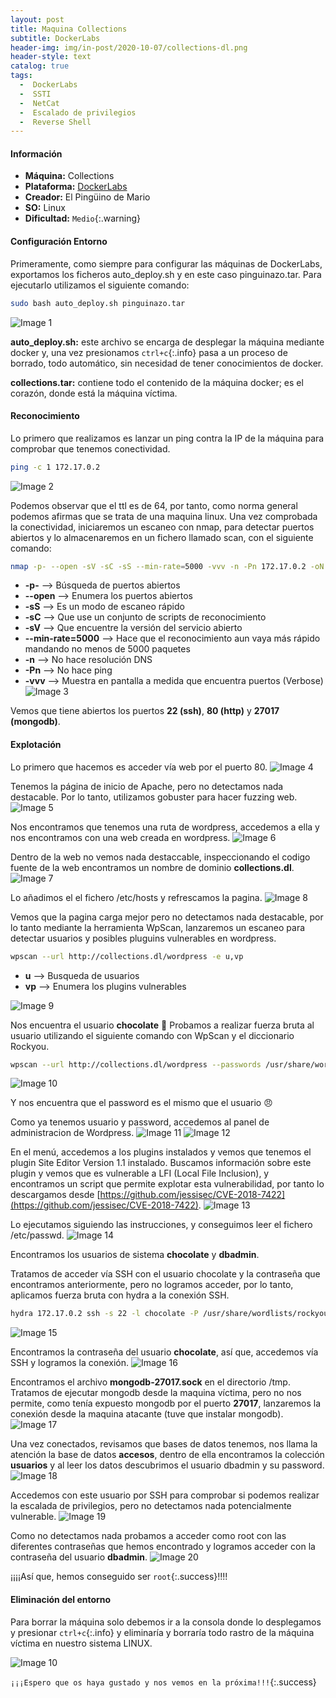 ```yaml
---
layout: post
title: Maquina Collections
subtitle: DockerLabs
header-img: img/in-post/2020-10-07/collections-dl.png
header-style: text
catalog: true
tags:
  -  DockerLabs
  -  SSTI
  -  NetCat
  -  Escalado de privilegios
  -  Reverse Shell
---
```


#### **Información**
- **Máquina:** Collections
- **Plataforma:** [DockerLabs](https://dockerlabs.es/)
- **Creador:** El Pingüino de Mario
- **SO:** Linux
- **Dificultad:** `Medio`{:.warning}

#### **Configuración Entorno**
Primeramente, como siempre para configurar las máquinas de DockerLabs, exportamos los ficheros auto_deploy.sh y en este caso pinguinazo.tar.
Para ejecutarlo utilizamos el siguiente comando:
```bash
sudo bash auto_deploy.sh pinguinazo.tar
```
![Image 1](https://aanton94.github.io/blog/img/posts/dl/collection/img1.png)

**auto_deploy.sh:** este archivo se encarga de desplegar la máquina mediante docker y, una vez presionamos `ctrl+c`{:.info} pasa a un proceso de borrado, todo automático, sin necesidad de tener conocimientos de docker.

**collections.tar:** contiene todo el contenido de la máquina docker; es el corazón, donde está la máquina víctima.

#### **Reconocimiento**
Lo primero que realizamos es lanzar un ping contra la IP de la máquina para comprobar que tenemos conectividad.
```bash
ping -c 1 172.17.0.2
```
![Image 2](https://aanton94.github.io/blog/img/posts/dl/collection/img2.png)

Podemos observar que el ttl es de 64, por tanto, como norma general podemos afirmas que se trata de una maquina linux.
Una vez comprobada la conectividad, iniciaremos un escaneo con nmap, para detectar puertos abiertos y lo almacenaremos en un fichero llamado scan, con el siguiente comando:
```bash
nmap -p- --open -sV -sC -sS --min-rate=5000 -vvv -n -Pn 172.17.0.2 -oN scan
```
- **-p-** --> Búsqueda de puertos abiertos
- **--open** --> Enumera los puertos abiertos
- **-sS** --> Es un modo de escaneo rápido
- **-sC** --> Que use un conjunto de scripts de reconocimiento
- **-sV** --> Que encuentre la versión del servicio abierto
- **--min-rate=5000** --> Hace que el reconocimiento aun vaya más rápido mandando no menos de 5000 paquetes
- **-n** --> No hace resolución DNS
- **-Pn** --> No hace ping
- **-vvv** --> Muestra en pantalla a medida que encuentra puertos (Verbose)
![Image 3](https://aanton94.github.io/blog/img/posts/dl/collection/img3.png)


Vemos que tiene abiertos los puertos **22 (ssh)**, **80 (http)** y **27017 (mongodb)**.

#### **Explotación**
Lo primero que hacemos es acceder vía web por el puerto 80.
![Image 4](https://aanton94.github.io/blog/img/posts/dl/collection/img4.png)

Tenemos la página de inicio de Apache, pero no detectamos nada destacable.
Por lo tanto, utilizamos gobuster para hacer fuzzing web.
![Image 5](https://aanton94.github.io/blog/img/posts/dl/collection/img5.png)

Nos encontramos que tenemos una ruta de wordpress, accedemos a ella y nos encontramos con una web creada en wordpress.
![Image 6](https://aanton94.github.io/blog/img/posts/dl/collection/img6.png)

Dentro de la web no vemos nada destaccable, inspeccionando el codigo fuente de la web encontramos un nombre de dominio **collections.dl**.
![Image 7](https://aanton94.github.io/blog/img/posts/dl/collection/img7.png)

Lo añadimos el el fichero /etc/hosts y refrescamos la pagina.
![Image 8](https://aanton94.github.io/blog/img/posts/dl/collection/img8.png)

Vemos que la pagina carga mejor pero no detectamos nada destacable, por lo tanto mediante la herramienta WpScan, lanzaremos un escaneo para detectar usuarios y posibles pluguins vulnerables en wordpress.
```bash
wpscan --url http://collections.dl/wordpress -e u,vp 
```
- **u** --> Busqueda de usuarios
- **vp** --> Enumera los plugins vulnerables

![Image 9](https://aanton94.github.io/blog/img/posts/dl/collection/img9.png)

Nos encuentra el usuario **chocolate** :chocolate_bar:
Probamos a realizar fuerza bruta al usuario utilizando el siguiente comando con WpScan y el diccionario Rockyou.

```bash
wpscan --url http://collections.dl/wordpress --passwords /usr/share/wordlists/rockyou.txt 
```
![Image 10](https://aanton94.github.io/blog/img/posts/dl/collection/img10.png)

Y nos encuentra que el password es el mismo que el usuario :angry:

Como ya tenemos usuario y password, accedemos al panel de administracion de Wordpress.
![Image 11](https://aanton94.github.io/blog/img/posts/dl/collection/img11.png)
![Image 12](https://aanton94.github.io/blog/img/posts/dl/collection/img12.png)

En el menú, accedemos a los plugins instalados y vemos que tenemos el plugin Site Editor Version 1.1 instalado.
Buscamos información sobre este plugin y vemos que es vulnerable a LFI (Local File Inclusion), y encontramos un script que permite explotar esta vulnerabilidad, por tanto lo descargamos desde [https://github.com/jessisec/CVE-2018-7422](https://github.com/jessisec/CVE-2018-7422).
![Image 13](https://aanton94.github.io/blog/img/posts/dl/collection/img13.png)

Lo ejecutamos siguiendo las instrucciones, y conseguimos leer el fichero /etc/passwd.
![Image 14](https://aanton94.github.io/blog/img/posts/dl/collection/img14.png)

Encontramos los usuarios de sistema **chocolate** y **dbadmin**.

Tratamos de acceder vía SSH con el usuario chocolate y la contraseña que encontramos anteriormente, pero no logramos acceder, por lo tanto, aplicamos fuerza bruta con hydra a la conexión SSH.

```bash
hydra 172.17.0.2 ssh -s 22 -l chocolate -P /usr/share/wordlists/rockyou.txt -f -I -t 64 
```
![Image 15](https://aanton94.github.io/blog/img/posts/dl/collection/img15.png)

Encontramos la contraseña del usuario **chocolate**, así que, accedemos vía SSH y logramos la conexión.
![Image 16](https://aanton94.github.io/blog/img/posts/dl/collection/img16.png)

Encontramos el archivo **mongodb-27017.sock** en el directorio /tmp. Tratamos de ejecutar mongodb desde la maquina víctima, pero no nos permite, como tenía expuesto mongodb por el puerto **27017**, lanzaremos la conexión desde la maquina atacante (tuve que instalar mongodb).
![Image 17](https://aanton94.github.io/blog/img/posts/dl/collection/img17.png)

Una vez conectados, revisamos que bases de datos tenemos, nos llama la atención la base de datos **accesos**, dentro de ella encontramos la colección **usuarios** y al leer los datos descubrimos el usuario dbadmin y su password.
![Image 18](https://aanton94.github.io/blog/img/posts/dl/collection/img18.png)

Accedemos con este usuario por SSH para comprobar si podemos realizar la escalada de privilegios, pero no detectamos nada potencialmente vulnerable.
![Image 19](https://aanton94.github.io/blog/img/posts/dl/collection/img19.png)

Como no detectamos nada probamos a acceder como root con las diferentes contraseñas que hemos encontrado y logramos acceder con la contraseña del usuario **dbadmin**.
![Image 20](https://aanton94.github.io/blog/img/posts/dl/collection/img20.png)

¡¡¡¡Así que, hemos conseguido ser `root`{:.success}!!!! 

#### **Eliminación del entorno**

Para borrar la máquina solo debemos ir a la consola donde lo desplegamos y presionar `ctrl+c`{:.info} y eliminaría y borraría todo rastro de la máquina víctima en nuestro sistema LINUX.

![Image 10](https://aanton94.github.io/blog/img/posts/dl/hiddencat/img10.png)

`¡¡¡Espero que os haya gustado y nos vemos en la próxima!!!`{:.success}
